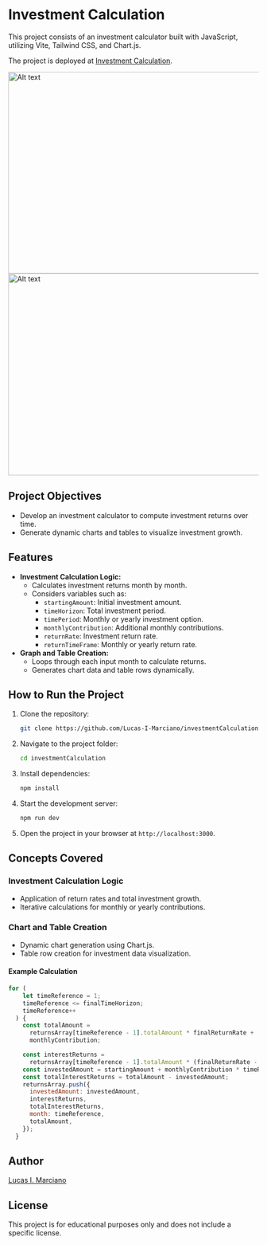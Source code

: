 # Investment Calculation

This project consists of an investment calculator built with JavaScript, utilizing Vite, Tailwind CSS, and Chart.js. 

The project is deployed at [Investment Calculation](https://investment-calculation-lucas.vercel.app/).

<img width="720" height="405" title="Main page" alt="Alt text" src="https://github.com/user-attachments/assets/b2c52158-de77-4f7c-8da9-3adc3b132dbc">
<img width="720" height="405" title="Main page" alt="Alt text" src="https://github.com/user-attachments/assets/94c9efc6-82be-4d0d-a8d8-63f4db750722">




## Project Objectives
- Develop an investment calculator to compute investment returns over time.
- Generate dynamic charts and tables to visualize investment growth.

## Features
- **Investment Calculation Logic:**
  - Calculates investment returns month by month.
  - Considers variables such as:
    - `startingAmount`: Initial investment amount.
    - `timeHorizon`: Total investment period.
    - `timePeriod`: Monthly or yearly investment option.
    - `monthlyContribution`: Additional monthly contributions.
    - `returnRate`: Investment return rate.
    - `returnTimeFrame`: Monthly or yearly return rate.
- **Graph and Table Creation:**
  - Loops through each input month to calculate returns.
  - Generates chart data and table rows dynamically.

## How to Run the Project
1. Clone the repository:
   ```bash
   git clone https://github.com/Lucas-I-Marciano/investmentCalculation
   ```
2. Navigate to the project folder:
   ```bash
   cd investmentCalculation
   ```
3. Install dependencies:
   ```bash
   npm install
   ```
4. Start the development server:
   ```bash
   npm run dev
   ```
5. Open the project in your browser at `http://localhost:3000`.

## Concepts Covered
### Investment Calculation Logic
- Application of return rates and total investment growth.
- Iterative calculations for monthly or yearly contributions.

### Chart and Table Creation
- Dynamic chart generation using Chart.js.
- Table row creation for investment data visualization.

#### Example Calculation
```javascript
for (
    let timeReference = 1;
    timeReference <= finalTimeHorizon;
    timeReference++
  ) {
    const totalAmount =
      returnsArray[timeReference - 1].totalAmount * finalReturnRate +
      monthlyContribution;

    const interestReturns =
      returnsArray[timeReference - 1].totalAmount * (finalReturnRate - 1);
    const investedAmount = startingAmount + monthlyContribution * timeReference;
    const totalInterestReturns = totalAmount - investedAmount;
    returnsArray.push({
      investedAmount: investedAmount,
      interestReturns, 
      totalInterestReturns,
      month: timeReference,
      totalAmount,
    });
  }

```

## Author
[Lucas I. Marciano](https://github.com/Lucas-I-Marciano)

## License
This project is for educational purposes only and does not include a specific license.

